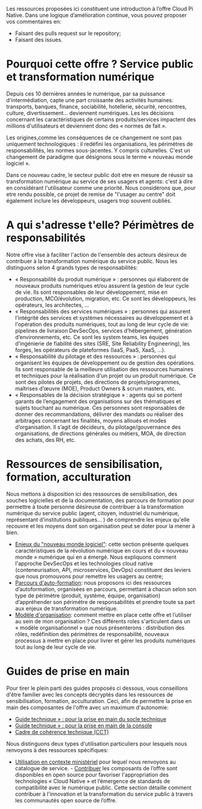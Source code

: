 Les ressources proposées ici constituent une introduction à l’offre Cloud Pi Native. Dans une logique d’amélioration continue, vous pouvez proposer vos commentaires en:
- Faisant des pulls request sur le repository;
- Faisant des issues.

# Pourquoi cette offre ? Service public et transformation numérique
Depuis ces 10 dernières années le numérique, par sa puissance d'intermédiation, capte une part croissante des activités humaines: transports, banques, finance, sociabilité, hotellerie, sécurité, rencontres, culture, divertissement... deviennent numériques. Les les décisions concernant les caractéristiques de certains produits/services impactent des millions d'utilisateurs et deviennent donc des « normes de fait ».

Les origines,comme les conséquences de ce changement ne sont pas uniquement technologiques : il redéfini les organisations, les périmètres de responsabilités, les normes sous-jacentes. Y compris culturelles. C'est un changement de paradigme que désignons sous le terme « nouveau monde logiciel ». 

Dans ce nouveau cadre, le secteur public doit etre en mesure de réussir sa transformation numérique au service de ses usagers et agents: c'est à dire en considérant l'utilisateur comme une priorité. Nous considérons que, pour etre rendu possible, ce projet de remise de "l'usager au centre" doit également inclure les développeurs, usagers trop souvent oubliés.


# A qui s'adresse t'elle? Périmètres de responsabilités
Notre offre vise à faciliter l'action de l'ensemble des acteurs désireux de contribuer à la transformation numérique du service public. Nous les distinguons selon 4 grands types de responsabilités:
- « Responsabilité du produit numérique » : personnes qui élaborent de nouveaux produits numériques et/ou assurent la gestion de leur cycle de vie. Ils sont responsables de leur développement, mise en production, MCO/évolution, migration, etc. Ce sont les développeurs, les opérateurs, les architectes, … 
- « Responsabilités des services numériques » : personnes qui assurent l’intégrité des services et systèmes nécessaires au développement et à l'opération des produits numériques, tout au long de leur cycle de vie: pipelines de livraison DevSecOps, services d’hébergement, génération d’environnements, etc. Ce sont les system teams, les équipes d’ingénierie de fiabilité des sites (SRE, Site Reliability Engineering), les forges, les opérateurs de plateformes (IaaS, PaaS, XaaS, ...).
- « Responsabilité du pilotage et des ressources » : personnes qui organisent les équipes de développement ou de gestion des opérations. Ils sont responsable de la meilleure utilisation des ressources humaines et techniques pour la réalisation d'un projet ou un produit numérique. Ce sont des pilotes de projets, des directions de projets/programmes, maîtrises d’œuvre (MOE), Product Owners & scrum masters, etc.
- « Responsables de la décision stratégique » : agents qui se portent garants de l’engagement des organisations sur des thématiques et sujets touchant au numérique. Ces personnes sont responsables de donner des recommandations, délivrer des mandats ou réaliser des arbitrages concernant les finalités, moyens alloués et modes d’organisation. Il s’agit de décideurs, du pilotage/gouvernance des organisations, de directions générales ou métiers, MOA, de direction des achats, des RH, etc.
 
# Ressources de sensibilisation, formation, acculturation
Nous mettons à disposition ici des ressources de sensibilisation, des souches logicielles et de la documentation, des parcours de formation pour permettre à toute personne désireuse de contribuer à la transformation numérique du service public (agent, citoyen, industriel du numérique, représentant d'institutions publiques... ) de comprendre les enjeux qu'elle recouvre et les moyens dont son organisation peut se doter pour la mener à bien.
- [Enjeux du "nouveau monde logiciel"](https://github.com/Yoarmi/dso-formation/blob/patch-1/1-enjeux_nouveau_monde): cette section présente quelques caractéristiques de la révolution numérique en cours et du « nouveau monde » numérique qui en a émergé. Nous expliquons comment l'approche DevSecOps et les technologies cloud native (conteneurisation, API, microservices, DevOps) constituent des leviers que nous promouvons pour remettre les usagers au centre;
- [Parcours d'auto-formation](https://github.com/Yoarmi/dso-formation/blob/patch-1/2-parcours_autoformation): nous proposons ici des ressources d’autoformation, organisées en parcours, permettant à chacun selon son type de périmètre (produit, système, équipe, organisation) d’appréhender son périmètre de responsabilités et prendre toute sa part aux enjeux de transformation numérique.
- [Modèle d'organisation](https://github.com/Yoarmi/dso-formation/blob/patch-1/3-modele_organisation): comment mettre en place cette offre et l’utiliser au sein de mon organisation ? Ces différents roles s'articulent dans un « modèle organisationnel » que nous présenterons : distribution des rôles, redéfinition des périmètres de responsabilité, nouveaux processus à mettre en place pour livrer et gérer les produits numériques tout au long de leur cycle de vie. 

# Guides de prise en main
Pour tirer le plein parti des guides proposés ci dessous, vous conseillons d'être familier avec les concepts décryptés dans les ressources de sensibilisation, formation, acculturation. Ceci, afin de permettre la prise en main des composantes de l'offre avec un maximum d'autonomie: 
- [Guide technique » : pour la prise en main du socle technique](https://github.com/dnum-mi/dso-socle) 
- [Guide technique » : pour la prise en main de la console](https://github.com/dnum-mi/dso-console)  
- [Cadre de cohérence technique (CCT)](https://github.com/dnum-mi/CCT-Cloud-Native)

Nous distinguons deux types d'utilisation particuliers pour lesquels nous renvoyons à des ressources spécifiques:
- [Utilisation en contexte ministériel](https://pi.minint.fr/home-dnum/cloud-%cf%80/qui-sommes-nous/cloud-native/) pour lequel nous renvoyons au catalogue de service.
- [Contribuer](https://github.com/Yoarmi/dso-formation/blob/patch-1/4-contribuer) les composants de l’offre sont disponibles en open source pour favoriser l'appropriation des technologies « Cloud Native » et l’émergence de standards de compatibilité avec le numérique public. Cette section détaille comment contribuer à l'innovation et la transformation du service public à travers les communautés open source de l’offre.

 
